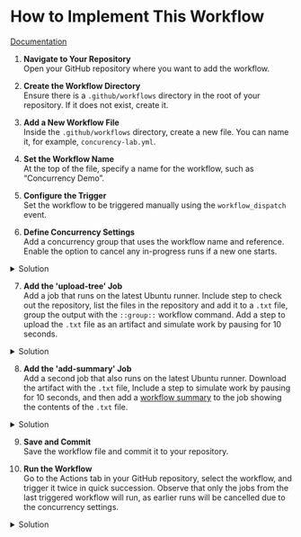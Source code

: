 # How to Implement This Workflow

[Documentation](https://docs.github.com/en/actions/writing-workflows/choosing-what-your-workflow-does/control-the-concurrency-of-workflows-and-jobs)

1. **Navigate to Your Repository**  
   Open your GitHub repository where you want to add the workflow.

2. **Create the Workflow Directory**  
   Ensure there is a `.github/workflows` directory in the root of your repository. If it does not exist, create it.

3. **Add a New Workflow File**  
   Inside the `.github/workflows` directory, create a new file. You can name it, for example, `concurency-lab.yml`.

4. **Set the Workflow Name**  
   At the top of the file, specify a name for the workflow, such as “Concurrency Demo”.

5. **Configure the Trigger**  
   Set the workflow to be triggered manually using the `workflow_dispatch` event.

6. **Define Concurrency Settings**  
   Add a concurrency group that uses the workflow name and reference. Enable the option to cancel any in-progress runs if a new one starts.

<details>
  <summary>Solution</summary>

  ```YAML
  concurrency:
    group: ${{ github.workflow }}-${{ github.ref }}
    cancel-in-progress: true 
  ```

</details>

7. **Add the 'upload-tree' Job**  
   Add a job that runs on the latest Ubuntu runner. Include step to check out the repository, list the files in the repository and add it to a `.txt` file, group the output with the `::group::` workflow command. Add a step to upload the `.txt` file as an artifact and simulate work by pausing for 10 seconds.

<details>
  <summary>Solution</summary> 

```YAML
    - name: List files in the repository
      run: |
        echo "::group::The repository ${{ github.repository }} contains the following files"
        tree > tree.txt
        cat tree.txt
        echo "::endgroup::"

    - name: Upload tree output
      uses: actions/upload-artifact@v4
      with:
        name: tree-output
        path: tree.txt
```

</details>

8. **Add the 'add-summary' Job**  
   Add a second job that also runs on the latest Ubuntu runner. Download the artifact with the `.txt` file, Include a step to simulate work by pausing for 10 seconds, and then add a [workflow summary](https://github.blog/news-insights/product-news/supercharging-github-actions-with-job-summaries/) to the job showing the contents of the `.txt` file.

<details>
    <summary>Solution</summary>
    
```YAML
      - name: Download tree output
        uses: actions/download-artifact@v4
        with:
          name: tree-output

      - name: Add job summary with tree output
        run: |
          echo "### Job completed! :rocket:" >> $GITHUB_STEP_SUMMARY
          echo '### Project Directory Tree' >> $GITHUB_STEP_SUMMARY
          echo '```' >> $GITHUB_STEP_SUMMARY
          cat tree.txt >> $GITHUB_STEP_SUMMARY
          echo '```' >> $GITHUB_STEP_SUMMARY
```

</details>

9. **Save and Commit**  
   Save the workflow file and commit it to your repository.

10. **Run the Workflow**  
    Go to the Actions tab in your GitHub repository, select the workflow, and trigger it twice in quick succession. Observe that only the jobs from the last triggered workflow will run, as earlier runs will be cancelled due to the concurrency settings.

<details>
  <summary>Solution</summary>

```YAML
name: Concurrency Demo

on:
    workflow_dispatch:

concurrency:
  group: ${{ github.workflow }}-${{ github.ref }}
  cancel-in-progress: true

jobs:
  upload-tree:
    runs-on: ubuntu-latest
    steps:
      - name: Checkout 
        uses: actions/checkout@v4

      - name: List files in the repository
        run: |
          echo "::group::The repository ${{ github.repository }} contains the following files"
          tree > tree.txt
          cat tree.txt
          echo "::endgroup::"

      - name: Upload tree output
        uses: actions/upload-artifact@v4
        with:
          name: tree-output
          path: tree.txt

      - name: Simulate work
        run: sleep 10  

  add-summary:
    runs-on: ubuntu-latest
    needs: upload-tree
    steps:
      - name: Download tree output
        uses: actions/download-artifact@v4
        with:
          name: tree-output

      - name: Simulate work
        run: sleep 10

      - name: Add job summary with tree output
        run: |
          echo "### Job completed! :rocket:" >> $GITHUB_STEP_SUMMARY
          echo '### Project Directory Tree' >> $GITHUB_STEP_SUMMARY
          echo '```' >> $GITHUB_STEP_SUMMARY
          cat tree.txt >> $GITHUB_STEP_SUMMARY
          echo '```' >> $GITHUB_STEP_SUMMARY
```

</details>

